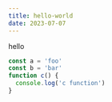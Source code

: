 ```yaml
---
title: hello-world
date: 2023-07-07
---
```


hello

```js [file.js]{4-6,7} meta-info=val
const a = 'foo'
const b = 'bar'
function c() {
  console.log('c function')
}
```
